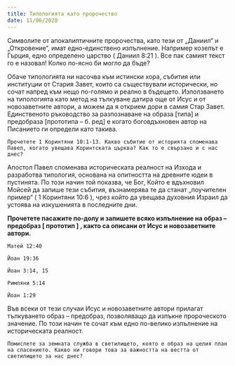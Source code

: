 ```yaml
---
title: Типологията като пророчество
date: 11/06/2020
---
```


Символите от апокалиптичните пророчества, като тези от „Даниил“ и „Откровение“, имат едно-единствено изпълнение. Например козелът е Гърция, едно определено царство ( Даниил 8:21 ). Все пак самият текст го е назовал! Колко по-ясно би могло да бъде?

Обаче типологията ни насочва към истински хора, събития или институции от Стария Завет, които са съществували исторически, но сочат напред към нещо по-голямо и реално в бъдещето. Използването на типологията като метод на тълкуване датира още от Исус и от новозаветните автори, а можем да я открием дори в самия Стар Завет. Единственото ръководство за разпознаване на образа [типа] и предобраза [прототипа – б. ред] е когато боговдъхновен автор на Писанието ги определи като такива.

`Прочетете 1 Коринтяни 10:1-13. Какво събитие от историята споменава Павел, когато увещава Коринтската църква? Как то е свързано и с нас днес?`

Апостол Павел споменава историческата реалност на Изхода и разработва типология, основана на опитността на древните юдеи в пустинята. По този начин той показва, че Бог, Който е вдъхновил Мойсей да запише тези събития, възнамерява те да станат „поучителен пример“ ( 1 Коринтяни 10:6 ), чрез който да увещава духовния Израил да устоява на изкушенията в последните дни.

**Прочетете пасажите по-долу и запишете всяко изпълнение на образ – предобраз [ прототип ] , както са описани от Исус и новозаветните автори.**

`Матей 12:40`

`Йоан 19:36`

`Йоан 3:14, 15`

`Римляни 5:14`

`Йоан 1:29`

Във всеки от тези случаи Исус и новозаветните автори прилагат тълкуването образ – предобраз, позволяващо да изпъкне пророческото значение. По този начин те сочат към едно по-велико изпълнение на историческата реалност.

`Помислете за земната служба в светилището, която е образ на целия план на спасението. Какво ни говори това за важността на вестта от светилището за нас днес?`